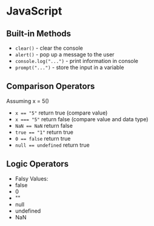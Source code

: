 # JavaScript
## Built-in Methods
* ```clear()``` - clear the console
* ```alert()``` - pop up a message to the user
* ```console.log("...")``` - print information in console
* ```prompt("...")``` - store the input in a variable
## Comparison Operators
Assuming x = 5()
* ```x == "5"``` return true (compare value)
* ```x === "5"``` return false (compare value and data type)
* ```NaN == NaN``` return false
* ```true == "1"``` return true
* ```0 == false``` return true
* ```null == undefined``` return true
## Logic Operators
* Falsy Values:
* false
* 0
* ""
* null
* undefined
* NaN
